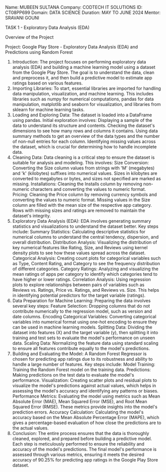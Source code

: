 Name: MUBEEN SULTANA
Company: CODTECH IT SOLUTIONS
ID: CT08PP699
Domain: DATA SCIENCE
Duration: MAY TO JUNE 2024
Mentor: SRAVANI GOUNI

TASK 1 - Exploratory Data Analysis (EDA) 

Overview of the Project

Project: Google Play Store - Exploratory Data Analysis (EDA) and Predictions using Random Forest
1. Introduction:
The project focuses on performing exploratory data analysis (EDA) and building a machine learning model using a dataset from the Google Play Store. The goal is to understand the data, clean and preprocess it, and then build a predictive model to estimate app ratings based on various features.
2. Importing Libraries:
To start, essential libraries are imported for handling data manipulation, visualization, and machine learning. This includes libraries such as numpy for numerical computations, pandas for data manipulation, matplotlib and seaborn for visualization, and libraries from sklearn for machine learning tasks.
3. Loading and Exploring Data:
The dataset is loaded into a DataFrame using pandas. Initial exploration involves:
Displaying a sample of the data to understand its structure and contents.
Checking the dataset's dimensions to see how many rows and columns it contains.
Using data summary methods to get an overview of the data types and the number of non-null entries for each column.
Identifying missing values across the dataset, which is crucial for determining how to handle incomplete data.
4. Cleaning Data:
Data cleaning is a critical step to ensure the dataset is suitable for analysis and modeling. This involves:
Size Conversion: Converting the Size column values from strings with 'M' (megabytes) and 'k' (kilobytes) suffixes into numerical values. Sizes in kilobytes are converted to megabytes or bytes, and sizes not specified are marked as missing.
Installations: Cleaning the Installs column by removing non-numeric characters and converting the values to numeric format.
Pricing: Cleaning the Price column by removing currency symbols and converting the values to numeric format.
Missing values in the Size column are filled with the mean size of the respective app category. Rows with missing sizes and ratings are removed to maintain the dataset's integrity.
5. Exploratory Data Analysis (EDA):
EDA involves generating summary statistics and visualizations to understand the dataset better. Key steps include:
Summary Statistics: Calculating descriptive statistics for numerical columns to understand the central tendency, dispersion, and overall distribution.
Distribution Analysis: Visualizing the distribution of key numerical features like Rating, Size, and Reviews using kernel density plots to see how these values spread across the dataset.
Categorical Analysis: Creating count plots for categorical variables such as Type, Content Rating, and Category to see the frequency distribution of different categories.
Category Ratings: Analyzing and visualizing the mean ratings of apps per category to identify which categories tend to have higher or lower ratings.
Correlation Analysis: Using regression plots to explore relationships between pairs of variables such as Reviews vs. Ratings, Price vs. Ratings, and Reviews vs. Size. This helps in identifying potential predictors for the target variable (ratings).
6. Data Preparation for Machine Learning:
Preparing the data involves several key steps:
Feature Selection: Dropping columns that do not contribute numerically to the regression model, such as version and date columns.
Encoding Categorical Variables: Converting categorical variables into numerical format using one-hot encoding to ensure they can be used in machine learning models.
Splitting Data: Dividing the dataset into features (X) and the target variable (y), then splitting it into training and test sets to evaluate the model's performance on unseen data.
Scaling Data: Normalizing the feature data using standard scaling to ensure all features contribute equally to the model's predictions.
7. Building and Evaluating the Model:
A Random Forest Regressor is chosen for predicting app ratings due to its robustness and ability to handle a large number of features. Key steps include:
Model Training: Training the Random Forest model on the training data.
Predictions: Making predictions on the test data to evaluate the model's performance.
Visualization: Creating scatter plots and residual plots to visualize the model's predictions against actual values, which helps in assessing the model's accuracy and identifying any patterns or biases.
Performance Metrics: Evaluating the model using metrics such as Mean Absolute Error (MAE), Mean Squared Error (MSE), and Root Mean Squared Error (RMSE). These metrics provide insights into the model's prediction errors.
Accuracy Calculation: Calculating the model's accuracy based on the Mean Absolute Percentage Error (MAPE), which gives a percentage-based evaluation of how close the predictions are to the actual values.
8. Conclusion:
The entire process ensures that the data is thoroughly cleaned, explored, and prepared before building a predictive model. Each step is meticulously performed to ensure the reliability and accuracy of the model's predictions. The final model's performance is assessed through various metrics, ensuring it meets the desired accuracy of 90.25% for predicting app ratings in the Google Play Store dataset.

